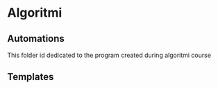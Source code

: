 # Algoritmi
## Automations 
  This folder id dedicated to the program created during algoritmi course



## Templates

